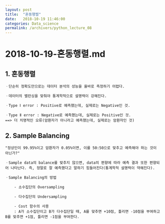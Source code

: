 ```yaml
---
layout: post
title:  "혼동행렬"
date:   2018-10-19 11:46:00
categories: Data_science
permalink: /archivers/python_lecture_08
---
```


# 2018-10-19-혼동행렬.md

## 1. 혼동행렬

	ㆍ단순히 정확도만으로는 데이터 분석의 성능을 올바로 측정하기 어렵다.

	ㆍ데이터의 밸런싱을 맞춰야 통계학적으로 설명력이 강해진다.

	ㆍType Ⅰ error : Positive로 예측했는데, 실제로는 Negative인 것.

	ㆍType Ⅱ error : Negative로 예측했는데, 실제로는 Positive인 것.
	==> 더 치명적인 오류(암환자가 아니라고 예측했는데, 실제로는 암환자인 것)

## 2. Sample Balancing

	"정상인이 99.95%이고 암환자가 0.05%이면, 이를 50:50으로 맞추고 예측해야 하는 것이 아닌가?"

	ㆍSample data의 balance를 맞추지 않으면, data의 편향에 따라 예측 결과 또한 편향되어 나타난다. 즉, 정말로 잘 예측했다고 말하기 힘들어진다(통계학적 설명력이 약해진다).

	ㆍSample Balancing의 방법

		- 소수집단의 Oversampling

		- 다수집단의 Undersampling

		- Cost 함수의 사용
		: A가 소수집단이고 B가 다수집단일 때, A를 맞추면 +10점, 틀리면 -10점을 부여하고 B를 맞추면 +1점, 틀리면 -1점을 부여한다.